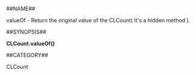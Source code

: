 ##NAME##

valueOf - Return the original value of the CLCount( It's a hidden method ).

##SYNOPSIS##

**CLCount.valueOf()**

##CATEGORY##

CLCount
